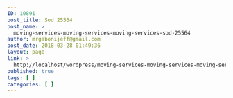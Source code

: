 ```yaml
---
ID: 10891
post_title: Sod 25564
post_name: >
  moving-services-moving-services-moving-services-sod-25564
author: mrgabonijeff@gmail.com
post_date: 2018-03-28 01:49:36
layout: page
link: >
  http://localhost/wordpress/moving-services-moving-services-moving-services-sod-25564/
published: true
tags: [ ]
categories: [ ]
---
```

